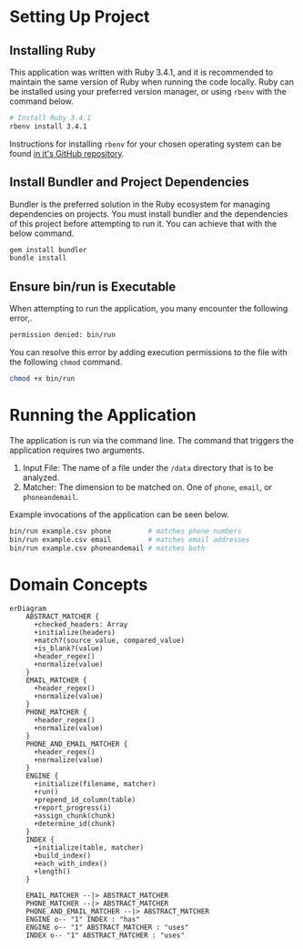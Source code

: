 # Setting Up Project

## Installing Ruby

This application was written with Ruby 3.4.1, and it is recommended to maintain the same version of Ruby when running the code locally. Ruby can be installed using your preferred version manager, or using `rbenv` with the command below.

```sh
# Install Ruby 3.4.1
rbenv install 3.4.1
```

Instructions for installing `rbenv` for your chosen operating system can be found [in it's GitHub repository](https://github.com/rbenv/rbenv).

## Install Bundler and Project Dependencies

Bundler is the preferred solution in the Ruby ecosystem for managing dependencies on projects. You must install bundler and the dependencies of this project before attempting to run it. You can achieve that with the below command.

```sh
gem install bundler
bundle install
```

## Ensure bin/run is Executable

When attempting to run the application, you many encounter the following error,.

```sh
permission denied: bin/run
```

You can resolve this error by adding execution permissions to the file with the following `chmod` command.

```sh
chmod +x bin/run
```

# Running the Application

The application is run via the command line. The command that triggers the application requires two arguments.

1. Input File: The name of a file under the `/data` directory that is to be analyzed.
2. Matcher: The dimension to be matched on. One of `phone`, `email`, or `phoneandemail`.

Example invocations of the application can be seen below.

```sh
bin/run example.csv phone         # matches phone numbers
bin/run example.csv email         # matches email addresses
bin/run example.csv phoneandemail # matches both
```

# Domain Concepts

```mermaid
erDiagram
    ABSTRACT_MATCHER {
      +checked_headers: Array
      +initialize(headers)
      +match?(source_value, compared_value)
      +is_blank?(value)
      +header_regex()
      +normalize(value)
    }
    EMAIL_MATCHER {
      +header_regex()
      +normalize(value)
    }
    PHONE_MATCHER {
      +header_regex()
      +normalize(value)
    }
    PHONE_AND_EMAIL_MATCHER {
      +header_regex()
      +normalize(value)
    }
    ENGINE {
      +initialize(filename, matcher)
      +run()
      +prepend_id_column(table)
      +report_progress(i)
      +assign_chunk(chunk)
      +determine_id(chunk)
    }
    INDEX {
      +initialize(table, matcher)
      +build_index()
      +each_with_index()
      +length()
    }

    EMAIL_MATCHER --|> ABSTRACT_MATCHER
    PHONE_MATCHER --|> ABSTRACT_MATCHER
    PHONE_AND_EMAIL_MATCHER --|> ABSTRACT_MATCHER
    ENGINE o-- "1" INDEX : "has"
    ENGINE o-- "1" ABSTRACT_MATCHER : "uses"
    INDEX o-- "1" ABSTRACT_MATCHER : "uses"
```
